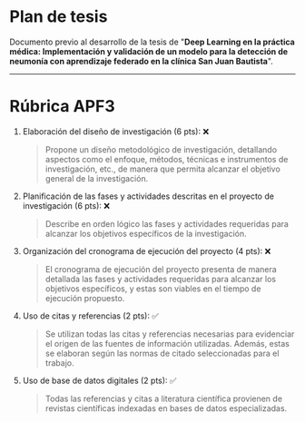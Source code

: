 # Plan de tesis

Documento previo al desarrollo de la tesis de  "**Deep Learning en la práctica médica: Implementación y validación de un modelo para la detección de neumonía con aprendizaje federado en la clínica San Juan Bautista**".

---

# Rúbrica APF3

1. Elaboración del diseño de investigación (6 pts): ❌ <!-- partes de la metodología -->
    > Propone un diseño metodológico de investigación, detallando aspectos como el enfoque, métodos, técnicas e instrumentos de investigación, etc., de manera que permita alcanzar el objetivo general de la investigación.
2. Planificación de las fases y actividades descritas en el proyecto de investigación (6 pts): ❌ <!-- diagrama metodología y concepto de cada uno -->
    > Describe en orden lógico las fases y actividades requeridas para alcanzar los objetivos específicos de la investigación.
3. Organización del cronograma de ejecución del proyecto (4 pts): ❌ <!-- diagrama de gantt -->
    > El cronograma de ejecución del proyecto presenta de manera detallada las fases y actividades requeridas para alcanzar los objetivos específicos, y estas son viables en el tiempo de ejecución propuesto.
4. Uso de citas y referencias (2 pts): ✅
    > Se utilizan todas las citas y referencias necesarias para evidenciar el origen de las fuentes de información utilizadas. Además, estas se elaboran según las normas de citado seleccionadas para el trabajo.
5. Uso de base de datos digitales (2 pts): ✅
    > Todas las referencias y citas a literatura científica provienen de revistas científicas indexadas en bases de datos especializadas.

